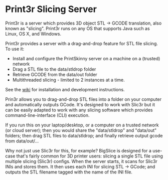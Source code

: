 # Print3r Slicing Server

Print3r is a server which provides 3D object STL -> GCODE translation, also known as "slicing".  Print3r runs on any OS that supports Java such as Linux, OS X, and Windows.

Print3r provides a server with a drag-and-drop feature for STL file slicing.  To use it:
- Install and configure the PrintSkinny server on a machine on a (trusted) network
- Drag a STL file to the data/stldrop folder
- Retrieve GCODE from the data/out folder
- Multithreaded slicing - limited to 2 instances at a time.

See the [wiki](https://github.com/Terawatt-Industries/bigslice/wiki/_pages) for installation and development instructions.

Prin3r allows you to drag-and-drop STL files into a folder on your computer and automatically outputs GCode.  It's designed to work with Slic3r but it can be easily adapted to work with any slicing software which provides command-line-interface (CLI) execution.

If you run this on your laptop/desktop, or a computer on a trusted network (or cloud server); then you would share the "data/stldrop" and "data/out" folders; then drag STL files to data/stldrop; and finally retrieve output gcode from data/out/...

Why not just use Slic3r for this, for example?  BigSlice is designed for a use-case that's fairly common for 3D printer users:  slicing a single STL file using multiple slicing (Slic3r) configs.  When the server starts, it scans for Slic3r INIs and stores them.  It then uses each INI for slicing STL -> GCode; and outputs the STL filename tagged with the name of the INI file.

